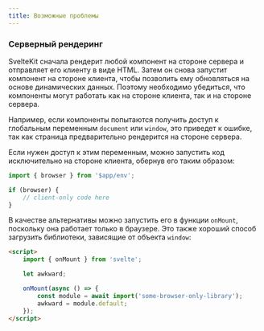 ```yaml
---
title: Возможные проблемы
---
```


### Серверный рендеринг

SvelteKit сначала рендерит любой компонент на стороне сервера и отправляет его клиенту в виде HTML. Затем он снова запустит компонент на стороне клиента, чтобы позволить ему обновляться на основе динамических данных. Поэтому необходимо убедиться, что компоненты могут работать как на стороне клиента, так и на стороне сервера.

Например, если компоненты попытаются получить доступ к глобальным переменным `document` или `window`, это приведет к ошибке, так как страница предварительно рендерится на стороне сервера.

Если нужен доступ к этим переменным, можно запустить код исключительно на стороне клиента, обернув его таким образом:

```js
import { browser } from '$app/env';

if (browser) {
	// client-only code here
}
```

В качестве альтернативы можно запустить его в функции `onMount`, поскольку она работает только в браузере. Это также хороший способ загрузить библиотеки, зависящие от объекта `window`:

```html
<script>
	import { onMount } from 'svelte';

	let awkward;

	onMount(async () => {
		const module = await import('some-browser-only-library');
		awkward = module.default;
	});
</script>
```
